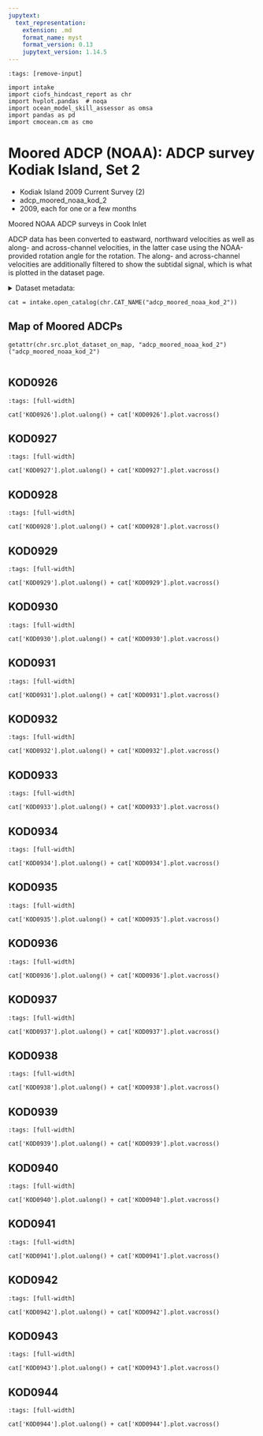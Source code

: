 ```yaml
---
jupytext:
  text_representation:
    extension: .md
    format_name: myst
    format_version: 0.13
    jupytext_version: 1.14.5
---
```


```{code-cell}
:tags: [remove-input]

import intake
import ciofs_hindcast_report as chr
import hvplot.pandas  # noqa
import ocean_model_skill_assessor as omsa
import pandas as pd
import cmocean.cm as cmo
```

# Moored ADCP (NOAA): ADCP survey Kodiak Island, Set 2

* Kodiak Island 2009 Current Survey (2)
* adcp_moored_noaa_kod_2
* 2009, each for one or a few months

Moored NOAA ADCP surveys in Cook Inlet

ADCP data has been converted to eastward, northward velocities as well as along- and across-channel velocities, in the latter case using the NOAA-provided rotation angle for the rotation. The along- and across-channel velocities are additionally filtered to show the subtidal signal, which is what is plotted in the dataset page.




<details><summary>Dataset metadata:</summary>

|    | Dataset   |   depth | featuretype       | first_good_data     |   flood_direction_degrees |   height_from_bottom | last_good_data      |     lat |      lon |   maxLatitude |   maxLongitude |   measured_depth |   minLatitude |   minLongitude | name                                      | observe_dst   | orientation   | ping_int   | project                           | project_type   |   sample_interval | self                                                                                      | sensor_depth   |   timezone_offset | units   | urlpath                                                       |
|---:|:----------|--------:|:------------------|:--------------------|--------------------------:|---------------------:|:--------------------|--------:|---------:|--------------:|---------------:|-----------------:|--------------:|---------------:|:------------------------------------------|:--------------|:--------------|:-----------|:----------------------------------|:---------------|------------------:|:------------------------------------------------------------------------------------------|:---------------|------------------:|:--------|:--------------------------------------------------------------|
|  0 | KOD0926   |    59   | timeSeriesProfile | 2009-06-03 23:36:00 |                        50 |                 5.5  | 2009-08-30 01:06:00 | 58.2145 | -153.22  |       58.2145 |       -153.22  |            56.58 |       58.2145 |       -153.22  | Steep Cape                                | True          | up            |            | Kodiak Island 2009 Current Survey | Survey         |               360 | https://api.tidesandcurrents.noaa.gov/mdapi/prod/webapi/stations/KOD0926/deployments.json |                |                -9 | metric  | https://tidesandcurrents.noaa.gov/stationhome.html?id=KOD0926 |
|  1 | KOD0927   |    86.2 | timeSeriesProfile | 2009-07-17 02:00:00 |                       270 |                 5.6  | 2009-08-29 20:18:00 | 58.019  | -153.43  |       58.019  |       -153.43  |            85.28 |       58.019  |       -153.43  | Raspberry Cape, S of                      | True          | up            |            | Kodiak Island 2009 Current Survey | Survey         |               360 | https://api.tidesandcurrents.noaa.gov/mdapi/prod/webapi/stations/KOD0927/deployments.json |                |                -9 | metric  | https://tidesandcurrents.noaa.gov/stationhome.html?id=KOD0927 |
|  2 | KOD0928   |    61.8 | timeSeriesProfile | 2009-07-17 03:30:00 |                       285 |                 5.6  | 2009-09-01 18:06:00 | 57.9976 | -153.156 |       57.9976 |       -153.156 |            57.46 |       57.9976 |       -153.156 | Kupreanof Strait                          | True          | up            |            | Kodiak Island 2009 Current Survey | Survey         |               360 | https://api.tidesandcurrents.noaa.gov/mdapi/prod/webapi/stations/KOD0928/deployments.json |                |                -9 | metric  | https://tidesandcurrents.noaa.gov/stationhome.html?id=KOD0928 |
|  3 | KOD0929   |    28.9 | timeSeriesProfile | 2009-07-22 04:48:00 |                       280 |                 4.52 | 2009-09-01 20:54:00 | 57.9604 | -152.901 |       57.9604 |       -152.901 |            28.24 |       57.9604 |       -152.901 | Kupreanof Strait, 0.8 mi. off Chernof Pt. | True          | up            |            | Kodiak Island 2009 Current Survey | Survey         |               360 | https://api.tidesandcurrents.noaa.gov/mdapi/prod/webapi/stations/KOD0929/deployments.json |                |                -9 | metric  | https://tidesandcurrents.noaa.gov/stationhome.html?id=KOD0929 |
|  4 | KOD0930   |    32.9 | timeSeriesProfile | 2009-07-22 15:48:00 |                       280 |                 5.6  | 2009-09-01 20:54:00 | 57.9396 | -152.863 |       57.9396 |       -152.863 |            34.04 |       57.9396 |       -152.863 | Whale Passage, Northwest Entrance         | True          | up            |            | Kodiak Island 2009 Current Survey | Survey         |               360 | https://api.tidesandcurrents.noaa.gov/mdapi/prod/webapi/stations/KOD0930/deployments.json |                |                -9 | metric  | https://tidesandcurrents.noaa.gov/stationhome.html?id=KOD0930 |
|  5 | KOD0931   |    31.3 | timeSeriesProfile | 2009-07-17 17:24:00 |                       285 |                 5.6  | 2009-09-02 02:24:00 | 57.9188 | -152.795 |       57.9188 |       -152.795 |            29.83 |       57.9188 |       -152.795 | Whale Passage, off Bird Point             | True          | up            |            | Kodiak Island 2009 Current Survey | Survey         |               360 | https://api.tidesandcurrents.noaa.gov/mdapi/prod/webapi/stations/KOD0931/deployments.json |                |                -9 | metric  | https://tidesandcurrents.noaa.gov/stationhome.html?id=KOD0931 |
|  6 | KOD0932   |    59.1 | timeSeriesProfile | 2009-07-17 17:54:00 |                       330 |                 5.6  | 2009-09-02 01:00:00 | 57.9075 | -152.777 |       57.9075 |       -152.777 |            61.22 |       57.9075 |       -152.777 | Shag Rocks                                | True          | up            |            | Kodiak Island 2009 Current Survey | Survey         |               360 | https://api.tidesandcurrents.noaa.gov/mdapi/prod/webapi/stations/KOD0932/deployments.json |                |                -9 | metric  | https://tidesandcurrents.noaa.gov/stationhome.html?id=KOD0932 |
|  7 | KOD0933   |    34.1 | timeSeriesProfile | 2009-07-17 20:12:00 |                       290 |                 5.6  | 2009-09-01 23:30:00 | 57.9121 | -152.524 |       57.9121 |       -152.524 |            34.32 |       57.9121 |       -152.524 | Narrow Strait, off Ouzinkie Point         | True          | up            |            | Kodiak Island 2009 Current Survey | Survey         |               360 | https://api.tidesandcurrents.noaa.gov/mdapi/prod/webapi/stations/KOD0933/deployments.json |                |                -9 | metric  | https://tidesandcurrents.noaa.gov/stationhome.html?id=KOD0933 |
|  8 | KOD0934   |    41.1 | timeSeriesProfile | 2009-07-17 18:54:00 |                       260 |                 5.6  | 2009-09-01 01:30:00 | 57.9947 | -152.684 |       57.9947 |       -152.684 |            39.22 |       57.9947 |       -152.684 | Afognak Strait, East Entrance             | True          | up            |            | Kodiak Island 2009 Current Survey | Survey         |               360 | https://api.tidesandcurrents.noaa.gov/mdapi/prod/webapi/stations/KOD0934/deployments.json |                |                -9 | metric  | https://tidesandcurrents.noaa.gov/stationhome.html?id=KOD0934 |
|  9 | KOD0935   |    64.3 | timeSeriesProfile | 2009-07-21 21:06:00 |                       160 |                 5.6  | 2009-08-29 23:06:00 | 58.0718 | -153.065 |       58.0718 |       -153.065 |            61.43 |       58.0718 |       -153.065 | Raspberry Strait                          | True          | up            |            | Kodiak Island 2009 Current Survey | Survey         |               360 | https://api.tidesandcurrents.noaa.gov/mdapi/prod/webapi/stations/KOD0935/deployments.json |                |                -9 | metric  | https://tidesandcurrents.noaa.gov/stationhome.html?id=KOD0935 |
| 10 | KOD0936   |    42.2 | timeSeriesProfile | 2009-07-20 23:24:00 |                       180 |                 5.6  | 2009-08-30 17:42:00 | 58.4057 | -152.907 |       58.4057 |       -152.907 |            38.67 |       58.4057 |       -152.907 | Black Cape                                | True          | up            |            | Kodiak Island 2009 Current Survey | Survey         |               360 | https://api.tidesandcurrents.noaa.gov/mdapi/prod/webapi/stations/KOD0936/deployments.json |                |                -9 | metric  | https://tidesandcurrents.noaa.gov/stationhome.html?id=KOD0936 |
| 11 | KOD0937   |    43.8 | timeSeriesProfile | 2009-07-20 22:30:00 |                       235 |                 5.6  | 2009-08-30 18:30:00 | 58.4611 | -152.826 |       58.4611 |       -152.826 |            40.49 |       58.4611 |       -152.826 | Alligator Island                          | True          | up            |            | Kodiak Island 2009 Current Survey | Survey         |               360 | https://api.tidesandcurrents.noaa.gov/mdapi/prod/webapi/stations/KOD0937/deployments.json |                |                -9 | metric  | https://tidesandcurrents.noaa.gov/stationhome.html?id=KOD0937 |
| 12 | KOD0938   |   109   | timeSeriesProfile | 2009-07-20 21:30:00 |                       250 |                25.17 | 2009-08-31 00:29:00 | 58.4852 | -152.67  |       58.4852 |       -152.67  |           120.59 |       58.4852 |       -152.67  | Lighthouse Point                          | True          | up            |            | Kodiak Island 2009 Current Survey | Survey         |               360 | https://api.tidesandcurrents.noaa.gov/mdapi/prod/webapi/stations/KOD0938/deployments.json |                |                -9 | metric  | https://tidesandcurrents.noaa.gov/stationhome.html?id=KOD0938 |
| 13 | KOD0939   |    36   | timeSeriesProfile | 2009-07-20 20:12:00 |                       275 |                 5.6  | 2009-08-31 02:23:00 | 58.4669 | -152.495 |       58.4669 |       -152.495 |            37.99 |       58.4669 |       -152.495 | Cape Current Narrows, Shuyak Strait       | True          | up            |            | Kodiak Island 2009 Current Survey | Survey         |               360 | https://api.tidesandcurrents.noaa.gov/mdapi/prod/webapi/stations/KOD0939/deployments.json |                |                -9 | metric  | https://tidesandcurrents.noaa.gov/stationhome.html?id=KOD0939 |
| 14 | KOD0940   |   108   | timeSeriesProfile | 2009-07-20 00:00:00 |                       215 |                29.67 | 2009-08-31 02:17:00 | 58.4579 | -152.428 |       58.4579 |       -152.428 |           105.6  |       58.4579 |       -152.428 | East Shuyak Strait                        | True          | up            |            | Kodiak Island 2009 Current Survey | Survey         |               360 | https://api.tidesandcurrents.noaa.gov/mdapi/prod/webapi/stations/KOD0940/deployments.json |                |                -9 | metric  | https://tidesandcurrents.noaa.gov/stationhome.html?id=KOD0940 |
| 15 | KOD0941   |    50.5 | timeSeriesProfile | 2009-07-19 00:24:00 |                       350 |                 5.6  | 2009-08-31 19:12:00 | 58.346  | -151.915 |       58.346  |       -151.915 |            51.8  |       58.346  |       -151.915 | Tonki Cape, E of                          | True          | up            |            | Kodiak Island 2009 Current Survey | Survey         |               360 | https://api.tidesandcurrents.noaa.gov/mdapi/prod/webapi/stations/KOD0941/deployments.json |                |                -9 | metric  | https://tidesandcurrents.noaa.gov/stationhome.html?id=KOD0941 |
| 16 | KOD0942   |    63.2 | timeSeriesProfile | 2009-07-18 23:12:00 |                         0 |                 5.6  | 2009-08-31 20:36:00 | 58.2444 | -151.932 |       58.2444 |       -151.932 |            61.21 |       58.2444 |       -151.932 | Marmot Island, W of                       | True          | up            |            | Kodiak Island 2009 Current Survey | Survey         |               360 | https://api.tidesandcurrents.noaa.gov/mdapi/prod/webapi/stations/KOD0942/deployments.json |                |                -9 | metric  | https://tidesandcurrents.noaa.gov/stationhome.html?id=KOD0942 |
| 17 | KOD0943   |    66.2 | timeSeriesProfile | 2009-07-18 22:06:00 |                         5 |                 5.6  | 2009-08-31 21:47:00 | 58.1709 | -151.969 |       58.1709 |       -151.969 |            64.52 |       58.1709 |       -151.969 | Marmot Island, SW of                      | True          | up            |            | Kodiak Island 2009 Current Survey | Survey         |               360 | https://api.tidesandcurrents.noaa.gov/mdapi/prod/webapi/stations/KOD0943/deployments.json |                |                -9 | metric  | https://tidesandcurrents.noaa.gov/stationhome.html?id=KOD0943 |
| 18 | KOD0944   |    63.1 | timeSeriesProfile | 2009-07-19 19:42:00 |                       270 |                11.52 | 2009-08-30 21:24:00 | 58.6511 | -152.397 |       58.6511 |       -152.397 |            59.74 |       58.6511 |       -152.397 | Perevalnie Island, N of                   | True          | up            |            | Kodiak Island 2009 Current Survey | Survey         |               360 | https://api.tidesandcurrents.noaa.gov/mdapi/prod/webapi/stations/KOD0944/deployments.json |                |                -9 | metric  | https://tidesandcurrents.noaa.gov/stationhome.html?id=KOD0944 |

</details>



```{code-cell}
cat = intake.open_catalog(chr.CAT_NAME("adcp_moored_noaa_kod_2"))
```

## Map of Moored ADCPs
    

```{code-cell}
getattr(chr.src.plot_dataset_on_map, "adcp_moored_noaa_kod_2")("adcp_moored_noaa_kod_2")
    
```

## KOD0926
        

```{code-cell}
:tags: [full-width]

cat['KOD0926'].plot.ualong() + cat['KOD0926'].plot.vacross()
```

## KOD0927
        

```{code-cell}
:tags: [full-width]

cat['KOD0927'].plot.ualong() + cat['KOD0927'].plot.vacross()
```

## KOD0928
        

```{code-cell}
:tags: [full-width]

cat['KOD0928'].plot.ualong() + cat['KOD0928'].plot.vacross()
```

## KOD0929
        

```{code-cell}
:tags: [full-width]

cat['KOD0929'].plot.ualong() + cat['KOD0929'].plot.vacross()
```

## KOD0930
        

```{code-cell}
:tags: [full-width]

cat['KOD0930'].plot.ualong() + cat['KOD0930'].plot.vacross()
```

## KOD0931
        

```{code-cell}
:tags: [full-width]

cat['KOD0931'].plot.ualong() + cat['KOD0931'].plot.vacross()
```

## KOD0932
        

```{code-cell}
:tags: [full-width]

cat['KOD0932'].plot.ualong() + cat['KOD0932'].plot.vacross()
```

## KOD0933
        

```{code-cell}
:tags: [full-width]

cat['KOD0933'].plot.ualong() + cat['KOD0933'].plot.vacross()
```

## KOD0934
        

```{code-cell}
:tags: [full-width]

cat['KOD0934'].plot.ualong() + cat['KOD0934'].plot.vacross()
```

## KOD0935
        

```{code-cell}
:tags: [full-width]

cat['KOD0935'].plot.ualong() + cat['KOD0935'].plot.vacross()
```

## KOD0936
        

```{code-cell}
:tags: [full-width]

cat['KOD0936'].plot.ualong() + cat['KOD0936'].plot.vacross()
```

## KOD0937
        

```{code-cell}
:tags: [full-width]

cat['KOD0937'].plot.ualong() + cat['KOD0937'].plot.vacross()
```

## KOD0938
        

```{code-cell}
:tags: [full-width]

cat['KOD0938'].plot.ualong() + cat['KOD0938'].plot.vacross()
```

## KOD0939
        

```{code-cell}
:tags: [full-width]

cat['KOD0939'].plot.ualong() + cat['KOD0939'].plot.vacross()
```

## KOD0940
        

```{code-cell}
:tags: [full-width]

cat['KOD0940'].plot.ualong() + cat['KOD0940'].plot.vacross()
```

## KOD0941
        

```{code-cell}
:tags: [full-width]

cat['KOD0941'].plot.ualong() + cat['KOD0941'].plot.vacross()
```

## KOD0942
        

```{code-cell}
:tags: [full-width]

cat['KOD0942'].plot.ualong() + cat['KOD0942'].plot.vacross()
```

## KOD0943
        

```{code-cell}
:tags: [full-width]

cat['KOD0943'].plot.ualong() + cat['KOD0943'].plot.vacross()
```

## KOD0944
        

```{code-cell}
:tags: [full-width]

cat['KOD0944'].plot.ualong() + cat['KOD0944'].plot.vacross()
```

